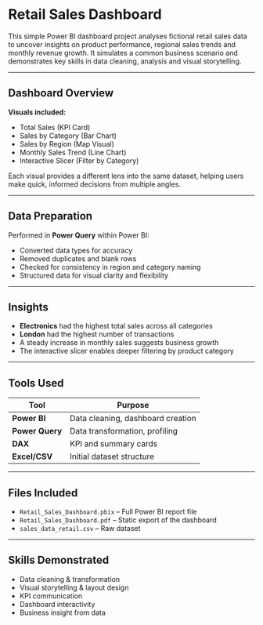 # Retail Sales Dashboard

This simple Power BI dashboard project analyses fictional retail sales data to uncover insights on product performance, regional sales trends and monthly revenue growth. It simulates a common business scenario and demonstrates key skills in data cleaning, analysis and visual storytelling.

---

## Dashboard Overview

**Visuals included:**
- Total Sales (KPI Card)
- Sales by Category (Bar Chart)
- Sales by Region (Map Visual)
- Monthly Sales Trend (Line Chart)
- Interactive Slicer (Filter by Category)

Each visual provides a different lens into the same dataset, helping users make quick, informed decisions from multiple angles.

---

## Data Preparation

Performed in **Power Query** within Power BI:
- Converted data types for accuracy
- Removed duplicates and blank rows
- Checked for consistency in region and category naming
- Structured data for visual clarity and flexibility

---

## Insights

- **Electronics** had the highest total sales across all categories
- **London** had the highest number of transactions
- A steady increase in monthly sales suggests business growth
- The interactive slicer enables deeper filtering by product category

---

## Tools Used

| Tool            | Purpose                           |
|-----------------|-----------------------------------|
| **Power BI**    | Data cleaning, dashboard creation |
| **Power Query** | Data transformation, profiling    |
| **DAX**         | KPI and summary cards             |
| **Excel/CSV**   | Initial dataset structure         |

---

## Files Included

- `Retail_Sales_Dashboard.pbix` – Full Power BI report file
- `Retail_Sales_Dashboard.pdf` – Static export of the dashboard
- `sales_data_retail.csv` – Raw dataset

---

## Skills Demonstrated

- Data cleaning & transformation
- Visual storytelling & layout design
- KPI communication
- Dashboard interactivity
- Business insight from data
